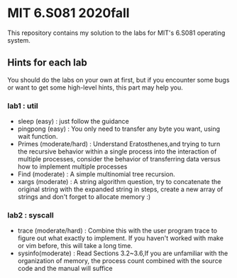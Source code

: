 # MIT 6.S081 2020fall

This repository contains my solution to the labs for MIT's 6.S081 operating system.

## Hints for each lab

You should do the labs on your own at first, but if you encounter some bugs or want to get some high-level hints, this part may help you.

### lab1 : util


- sleep (easy) : just follow the guidance
- pingpong (easy) : You only need to transfer any byte you want, using wait function.
- Primes (moderate/hard) : Understand Eratosthenes,and trying to turn the recursive behavior within a single process into the interaction of multiple processes, consider the behavior of transferring data versus how to implement multiple processes
- Find (moderate) : A simple multinomial tree recursion.
- xargs (moderate) : A string algorithm question, try to concatenate the original string with the expanded string in steps, create a new array of strings and don't forget to allocate memory :)

### lab2 : syscall

- trace (moderate/hard) : Combine this with the user program trace to figure out what exactly to implement. If you haven't worked with make or vim before, this will take a long time.
- sysinfo(moderate) : Read Sections 3.2~3.6,If you are unfamiliar with the organization of memory, the process count combined with the source code and the manual will suffice
